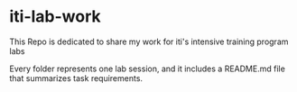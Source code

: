 # iti-lab-work
This Repo is dedicated to share my work for iti's intensive training program labs

Every folder represents one lab session, and it includes a README.md file that summarizes task requirements.

